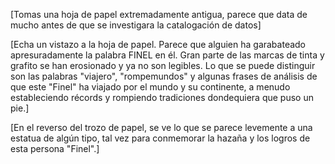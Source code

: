 [Tomas una hoja de papel extremadamente antigua, parece que data de mucho antes de que se investigara la catalogación de datos]
  
 [Echa un vistazo a la hoja de papel.  Parece que alguien ha garabateado apresuradamente la palabra FINEL en él.  Gran parte de las marcas de tinta y grafito se han erosionado y ya no son legibles.  Lo que se puede distinguir son las palabras "viajero", "rompemundos" y algunas frases de análisis de que este "Finel" ha viajado por el mundo y su continente, a menudo estableciendo récords y rompiendo tradiciones dondequiera que puso un pie.]
  
 [En el reverso del trozo de papel, se ve lo que se parece levemente a una estatua de algún tipo, tal vez para conmemorar la hazaña y los logros de esta persona "Finel".]

